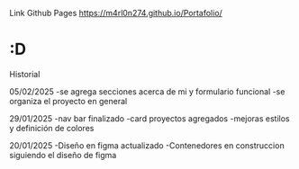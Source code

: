 
Link Github Pages
https://m4rl0n274.github.io/Portafolio/

:D 
====================
Historial

05/02/2025
-se agrega secciones acerca de mi y formulario funcional
-se organiza el proyecto en general


29/01/2025
-nav bar finalizado
-card proyectos agregados
-mejoras estilos y definición de colores

20/01/2025
-Diseño en figma actualizado
-Contenedores en construccion siguiendo el diseño de figma 

